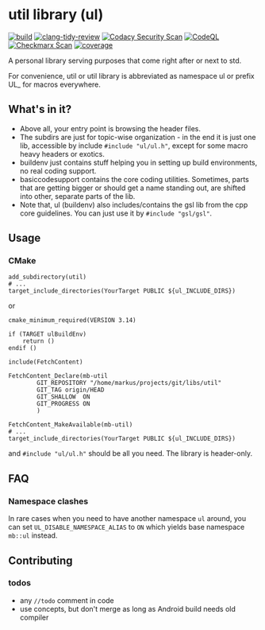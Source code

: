 # util library (ul)
[![build](https://github.com/devmarkusb/util/actions/workflows/build.yml/badge.svg)](https://github.com/devmarkusb/util/actions/workflows/build.yml)
[![clang-tidy-review](https://github.com/devmarkusb/util/actions/workflows/clang-tidy-review.yml/badge.svg)](https://github.com/devmarkusb/util/actions/workflows/clang-tidy-review.yml)
[![Codacy Security Scan](https://github.com/devmarkusb/util/actions/workflows/codacy.yml/badge.svg)](https://github.com/devmarkusb/util/actions/workflows/codacy.yml)
[![CodeQL](https://github.com/devmarkusb/util/actions/workflows/codeql.yml/badge.svg)](https://github.com/devmarkusb/util/actions/workflows/codeql.yml)
[![Checkmarx Scan](https://github.com/devmarkusb/util/actions/workflows/checkmarx-one.yml/badge.svg)](https://github.com/devmarkusb/util/actions/workflows/checkmarx-one.yml)
[![coverage](https://github.com/devmarkusb/util/actions/workflows/coverage.yml/badge.svg)](https://github.com/devmarkusb/util/actions/workflows/coverage.yml)

A personal library serving purposes that come right
after or next to std.

For convenience, util or util library is abbreviated as
namespace ul or prefix UL_ for macros everywhere.

## What's in it?

* Above all, your entry point is browsing the header files.
* The subdirs are just for topic-wise organization - in the end
it is just one lib, accessible by include `#include "ul/ul.h"`, except
for some macro heavy headers or exotics.
* buildenv just contains stuff helping you in setting up build
environments, no real coding support.
* basiccodesupport contains the core coding utilities. Sometimes,
parts that are getting bigger or should get a name standing out,
are shifted into other, separate parts of the lib. 
* Note that, ul (buildenv) also includes/contains the gsl lib
from the cpp core guidelines. You can just use it by `#include "gsl/gsl"`.

## Usage

### CMake

```
add_subdirectory(util)
# ...
target_include_directories(YourTarget PUBLIC ${ul_INCLUDE_DIRS})
```
or
```
cmake_minimum_required(VERSION 3.14)

if (TARGET ulBuildEnv)
    return ()
endif ()

include(FetchContent)

FetchContent_Declare(mb-util
        GIT_REPOSITORY "/home/markus/projects/git/libs/util"
        GIT_TAG origin/HEAD
        GIT_SHALLOW  ON
        GIT_PROGRESS ON
        )

FetchContent_MakeAvailable(mb-util)
# ...
target_include_directories(YourTarget PUBLIC ${ul_INCLUDE_DIRS})
```
and `#include "ul/ul.h"` should be all you need. The library is header-only.

## FAQ

### Namespace clashes

In rare cases when you need to have another namespace `ul`
around, you can set `UL_DISABLE_NAMESPACE_ALIAS` to `ON`
which yields base namespace `mb::ul` instead.

## Contributing

### todos

* any `//todo` comment in code
* use concepts, but don't merge as long as Android build needs old compiler
